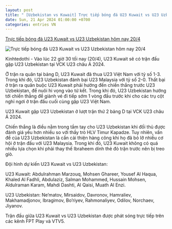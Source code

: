 ```yaml
---
layout: post
title: " [Uzbekistan vs Kuwait] Trực tiếp bóng đá U23 Kuwait vs U23 Uzbekistan hôm nay 20/4"
date: Sun, 21 Apr 2024 01:00:00 +0700
categories: entries VN
---
```

[Trực tiếp bóng đá U23 Kuwait vs U23 Uzbekistan hôm nay 20/4](https://kinhtedothi.vn/truc-tiep-bong-da-u23-kuwait-vs-u23-uzbekistan-hom-nay-20-4.html)

![Trực tiếp bóng đá U23 Kuwait vs U23 Uzbekistan hôm nay 20/4](https://static.kinhtedothi.vn/640x360/images/upload/2024/04/202af3daa4-8190-44cd-8914-9134b19497a3.png)

Kinhtedothi - Vào lúc 22 giờ 30 tối nay (20/4), U23 Kuwait sẽ có trận đấu gặp U23 Uzbekistan tại VCK U23 châu Á 2024.

Ở trận ra quân tại bảng D, U23 Kuwait đã thua U23 Việt Nam với tỷ số 1-3. Trong khi đó, U23 Uzbekistan đánh bại U23 Malaysia với tỷ số 2-0. Thất bại ở trận ra quân buộc U23 Kuwait phải hướng đến chiến thắng trước U23 Uzbekistan, để nuôi hi vọng vào tứ kết. Trong khi đó, U23 Uzbekistan hướng tới chiến thắng để giành vé đi tiếp sớm 1 vòng đấu trước khi cho các trụ cột nghỉ ngơi ở trận đấu cuối cùng gặp U23 Việt Nam.

U23 Kuwait gặp U23 Uzbekistan ở lượt trận thứ 2 bảng D tại VCK U23 châu Á 2024.

Chiến thắng là điều nằm trong tầm tay cho U23 Uzbekistan khi đối thủ được đánh giá yếu hơn nhiều so với thầy trò HLV Timur Kapadze. Tuy nhiên, vấn đề của U23 Uzbekistan là cần cải thiện hàng công khi họ đã bỏ lỡ nhiều cơ hội ở trận đấu với U23 Malaysia. Trong khi đó, U23 Kuwait không có quá nhiều lựa chọn khi phải thay thế Ibraheem dính thẻ đỏ trận trước nên bị treo giò.

Đội hình dự kiến U23 Kuwait vs U23 Uzbekistan:

U23 Kuwait: Abdulrahman Marzouq, Mohsen Ghareer, Yousef Al Haqua, Khaled Al Fadhli, Abdulaziz, Salman Mohammed, Hussain Mohsen, Aldulraman Karam, Mahdi Dashti, Al Qaisi, Muath Al Enzi.

U23 Uzbekistan: Ne’matov, Mirsaidov, Davronov, Hamraliev, Makhamadjonov, Ibragimov, Bo’riyev, Rahmonaliyev, Odilov, Norchaev, Jiyanov.

Trận đấu giữa U23 Kuwait vs U23 Uzbekistan được phát sóng trực tiếp trên các kênh FPT Play và VTV5.

